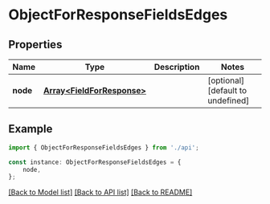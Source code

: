 # ObjectForResponseFieldsEdges


## Properties

Name | Type | Description | Notes
------------ | ------------- | ------------- | -------------
**node** | [**Array&lt;FieldForResponse&gt;**](FieldForResponse.md) |  | [optional] [default to undefined]

## Example

```typescript
import { ObjectForResponseFieldsEdges } from './api';

const instance: ObjectForResponseFieldsEdges = {
    node,
};
```

[[Back to Model list]](../README.md#documentation-for-models) [[Back to API list]](../README.md#documentation-for-api-endpoints) [[Back to README]](../README.md)
